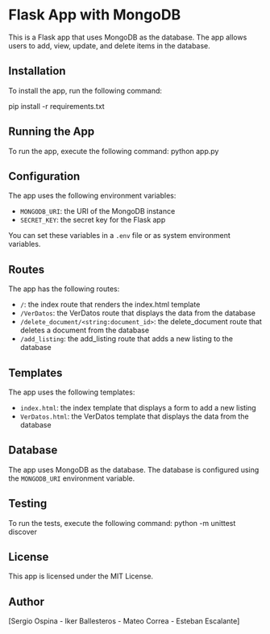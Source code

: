 # Flask App with MongoDB

This is a Flask app that uses MongoDB as the database. The app allows users to add, view, update, and delete items in the database.

## Installation

To install the app, run the following command:

pip install -r requirements.txt

## Running the App

To run the app, execute the following command:
python app.py

## Configuration

The app uses the following environment variables:

* `MONGODB_URI`: the URI of the MongoDB instance
* `SECRET_KEY`: the secret key for the Flask app

You can set these variables in a `.env` file or as system environment variables.

## Routes

The app has the following routes:

* `/`: the index route that renders the index.html template
* `/VerDatos`: the VerDatos route that displays the data from the database
* `/delete_document/<string:document_id>`: the delete_document route that deletes a document from the database
* `/add_listing`: the add_listing route that adds a new listing to the database

## Templates

The app uses the following templates:

* `index.html`: the index template that displays a form to add a new listing
* `VerDatos.html`: the VerDatos template that displays the data from the database

## Database

The app uses MongoDB as the database. The database is configured using the `MONGODB_URI` environment variable.

## Testing

To run the tests, execute the following command:
python -m unittest discover

## License

This app is licensed under the MIT License.

## Author

[Sergio Ospina - Iker Ballesteros - Mateo Correa - Esteban Escalante]